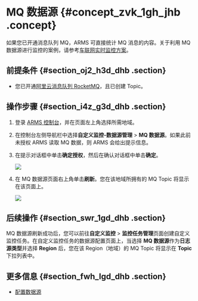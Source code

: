 # MQ 数据源 {#concept_zvk_1gh_jhb .concept}

如果您已开通消息队列 MQ，ARMS 可直接统计 MQ 消息的内容。关于利用 MQ 数据源进行监控的案例，请参考[车联网实时监控方案](../cn.zh-CN/产品简介/应用场景/车联网实时监控方案.md#)。

## 前提条件 {#section_oj2_h3d_dhb .section}

-   您已开通[阿里云消息队列 RocketMQ](https://www.aliyun.com/product/ons)，且已创建 Topic。

## 操作步骤 {#section_i4z_g3d_dhb .section}

1.  登录 [ARMS 控制台](https://arms.console.aliyun.com/#/home)，并在页面左上角选择所需地域。
2.  在控制台左侧导航栏中选择**自定义监控-数据源管理** \> **MQ 数据源**。如果此前未授权 ARMS 读取 MQ 数据，则 ARMS 会给出提示信息。

3.  在提示对话框中单击**确定授权**，然后在确认对话框中单击**确定**。

    ![](http://static-aliyun-doc.oss-cn-hangzhou.aliyuncs.com/assets/img/152300/155496239843715_zh-CN.png) 

4.  在 MQ 数据源页面右上角单击**刷新**。您在该地域所拥有的 MQ Topic 将显示在该页面上。

    ![](http://static-aliyun-doc.oss-cn-hangzhou.aliyuncs.com/assets/img/152300/155496239843716_zh-CN.png) 


## 后续操作 {#section_swr_1gd_dhb .section}

MQ 数据源刷新成功后，您可以前往**自定义监控** \> **监控任务管理**页面创建自定义监控任务。在自定义监控任务的数据源配置页面上，当选择 **MQ 数据源**作为**日志源类型**并选择 **Region** 后，您在该 Region（地域）的 MQ Topic 将显示在 **Topic** 下拉列表中。

## 更多信息 {#section_fwh_lgd_dhb .section}

-   [配置数据源](cn.zh-CN/自定义监控/创建监控任务/配置数据源.md#)

